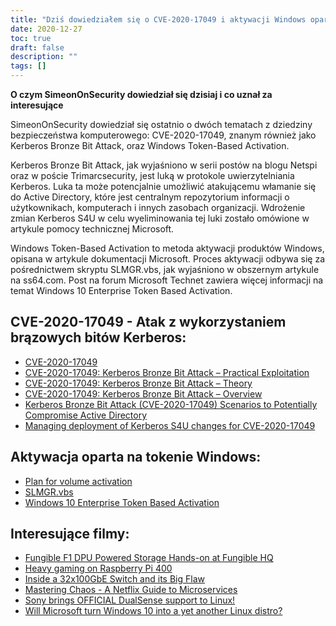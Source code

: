 ```yaml
---
title: "Dziś dowiedziałem się o CVE-2020-17049 i aktywacji Windows opartej na tokenach"
date: 2020-12-27
toc: true
draft: false
description: ""
tags: []
---
```


**O czym SimeonOnSecurity dowiedział się dzisiaj i co uznał za interesujące**

SimeonOnSecurity dowiedział się ostatnio o dwóch tematach z dziedziny bezpieczeństwa komputerowego: CVE-2020-17049, znanym również jako Kerberos Bronze Bit Attack, oraz Windows Token-Based Activation.

Kerberos Bronze Bit Attack, jak wyjaśniono w serii postów na blogu Netspi oraz w poście Trimarcsecurity, jest luką w protokole uwierzytelniania Kerberos. Luka ta może potencjalnie umożliwić atakującemu włamanie się do Active Directory, które jest centralnym repozytorium informacji o użytkownikach, komputerach i innych zasobach organizacji. Wdrożenie zmian Kerberos S4U w celu wyeliminowania tej luki zostało omówione w artykule pomocy technicznej Microsoft.

Windows Token-Based Activation to metoda aktywacji produktów Windows, opisana w artykule dokumentacji Microsoft. Proces aktywacji odbywa się za pośrednictwem skryptu SLMGR.vbs, jak wyjaśniono w obszernym artykule na ss64.com. Post na forum Microsoft Technet zawiera więcej informacji na temat Windows 10 Enterprise Token Based Activation.

## CVE-2020-17049 - Atak z wykorzystaniem brązowych bitów Kerberos:
- [CVE-2020-17049](https://cve.mitre.org/cgi-bin/cvename.cgi?name=CVE-2020-17049)
- [CVE-2020-17049: Kerberos Bronze Bit Attack – Practical Exploitation](https://blog.netspi.com/cve-2020-17049-kerberos-bronze-bit-attack/)
- [CVE-2020-17049: Kerberos Bronze Bit Attack – Theory](https://blog.netspi.com/cve-2020-17049-kerberos-bronze-bit-theory/)
- [CVE-2020-17049: Kerberos Bronze Bit Attack – Overview](https://blog.netspi.com/cve-2020-17049-kerberos-bronze-bit-overview/)
- [Kerberos Bronze Bit Attack (CVE-2020-17049) Scenarios to Potentially Compromise Active Directory](https://www.hub.trimarcsecurity.com/post/leveraging-the-kerberos-bronze-bit-attack-cve-2020-17049-scenarios-to-compromise-active-directory)
- [Managing deployment of Kerberos S4U changes for CVE-2020-17049](https://support.microsoft.com/en-us/help/4598347/managing-deployment-of-kerberos-s4u-changes-for-cve-2020-17049)

## Aktywacja oparta na tokenie Windows:
- [Plan for volume activation](https://docs.microsoft.com/en-us/windows/deployment/volume-activation/plan-for-volume-activation-client)
- [SLMGR.vbs](https://ss64.com/nt/slmgr.html)
- [Windows 10 Enterprise Token Based Activation](https://social.technet.microsoft.com/Forums/windows/en-US/8c4c0841-af1b-4c14-91f8-31128fc08bf5/windows-10-enterprise-token-based-activation?forum=win10itprosetup)

## Interesujące filmy:
- [Fungible F1 DPU Powered Storage Hands-on at Fungible HQ](https://www.youtube.com/watch?v=NjhTTMNGBBw&t)
- [Heavy gaming on Raspberry Pi 400](https://www.youtube.com/watch?v=Ag53sdLXsFk)
- [Inside a 32x100GbE Switch and its Big Flaw](https://www.youtube.com/watch?v=fkc2pFFGCtE)
- [Mastering Chaos - A Netflix Guide to Microservices](https://www.youtube.com/watch?v=CZ3wIuvmHeM)
- [Sony brings OFFICIAL DualSense support to Linux!](https://www.youtube.com/watch?v=YSgbcJrnZzE)
- [Will Microsoft turn Windows 10 into a yet another Linux distro?](https://www.youtube.com/watch?v=vdycbruoZ9s)
